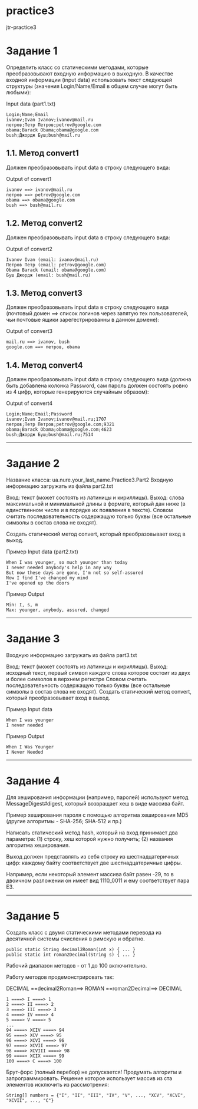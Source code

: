 # practice3
jtr-practice3

Задание 1
=========================================
Определить класс со статическими методами, которые преобразовывают входную информацию в выходную.
В качестве входной информации (input data) использовать текст следующей структуры 
(значения Login/Name/Email в общем случае могут быть любыми):

Input data (part1.txt)

	Login;Name;Email
	ivanov;Ivan Ivanov;ivanov@mail.ru
	петров;Петр Петров;petrov@google.com
	obama;Barack Obama;obama@google.com
	bush;Джордж Буш;bush@mail.ru


1.1. Метод convert1
------
Должен преобразовывать input data в строку следующего вида:

Output of convert1

	ivanov ==> ivanov@mail.ru
	петров ==> petrov@google.com
	obama ==> obama@google.com
	bush ==> bush@mail.ru

1.2. Метод convert2
------
Должен преобразовывать input data в строку следующего вида:

Output of convert2

	Ivanov Ivan (email: ivanov@mail.ru)
	Петров Петр (email: petrov@google.com)
	Obama Barack (email: obama@google.com)
	Буш Джордж (email: bush@mail.ru)


1.3. Метод convert3
------
Должен преобразовывать input data в строку следующего вида 
(почтовый домен ==> список логинов через запятую тех пользователей, чьи почтовые ящики зарегестрированны в данном домене):

Output of convert3

	mail.ru ==> ivanov, bush
	google.com ==> петров, obama


1.4. Метод convert4
------
Должен преобразовывать input data в строку следующего вида 
(должна быть добавлена колонка Password, сам пароль должен состоять ровно из 4 цифр, которые генерируются случайным образом):

Output of convert4

	Login;Name;Email;Password
	ivanov;Ivan Ivanov;ivanov@mail.ru;1707
	петров;Петр Петров;petrov@google.com;9321
	obama;Barack Obama;obama@google.com;4623
	bush;Джордж Буш;bush@mail.ru;7514


_______________________

Задание 2
=========================================

Название класса: ua.nure.your_last_name.Practice3.Part2
Входную информацию загружать из файла part2.txt

Вход: текст (может состоять из латиницы и кириллицы).
Выход: слова максимальной и минимальной длины в формате, который дан ниже (в единственном числе и в порядке их появления в тексте). 
Словом считать последовательность содержащую только буквы (все остальные символы в состав слова не входят).

Создать статический метод convert, который преобразовывает вход в выход.

Пример Input data (part2.txt)

	When I was younger, so much younger than today
	I never needed anybody's help in any way
	But now these days are gone, I'm not so self-assured
	Now I find I've changed my mind
	I've opened up the doors


Пример Output

	Min: I, s, m
	Max: younger, anybody, assured, changed

_______________________

Задание 3
=========================================
Входную информацию загружать из файла part3.txt

Вход: текст (может состоять из латиницы и кириллицы).
Выход: исходный текст, первый символ каждого слова которое состоит из двух и более символов в верхнем регистре
Словом считать последовательность содержащую только буквы (все остальные символы в состав слова не входят).
Создать статический метод convert, который преобразовывает вход в выход.

Пример Input data

	When I was younger
	I never needed


Пример Output

	When I Was Younger
	I Never Needed

_______________________

Задание 4
=========================================

Для хеширования информации (например, паролей) используют метод MessageDigest#digest, который возвращает хеш в виде массива байт.

Пример хеширования пароля с помощью алгоритма хеширования MD5 (другие алгоритмы - SHA-256; SHA-512 и пр.)

Написать статический метод hash, который на вход принимает два параметра: 
(1) строку, хеш которой нужно получить; 
(2) названия алгоритма хеширования.

Выход  должен представлять из себя строку из шестнадцатеричных цифр: 
каждому байту соответствует две шестнадцатеричные цифры. 

Например, если некоторый элемент массива байт равен -29, то в двоичном разложении он имеет вид 1110_0011 и ему соответствует пара E3.

_______________________

Задание 5
=========================================
Создать класс с двумя статическими методами перевода из десятичной системы счисления в римскую и обратно.

	public static String decimal2Roman(int x) { ... }
	public static int roman2Decimal(String s) { ... }

Рабочий диапазон методов - от 1 до 100 включительно.

Работу методов продемонстрировать так: 

DECIMAL ==decimal2Roman==> ROMAN ==roman2Decimal==> DECIMAL

	1 ====> I ====> 1
	2 ====> II ====> 2
	3 ====> III ====> 3
	4 ====> IV ====> 4
	5 ====> V ====> 5
	...
	94 ====> XCIV ====> 94
	95 ====> XCV ====> 95
	96 ====> XCVI ====> 96
	97 ====> XCVII ====> 97
	98 ====> XCVIII ====> 98
	99 ====> XCIX ====> 99
	100 ====> C ====> 100

	
Брут-форс (полный перебор) не допускается! 
Продумать алгоритм и запрограммировать.
Решение которое использует массив из ста элементов исключить из рассмотрения:


	String[] numbers = {"I", "II", "III", "IV", "V", ..., "XCV", "XCVI", "XCVII", ..., "C"}

